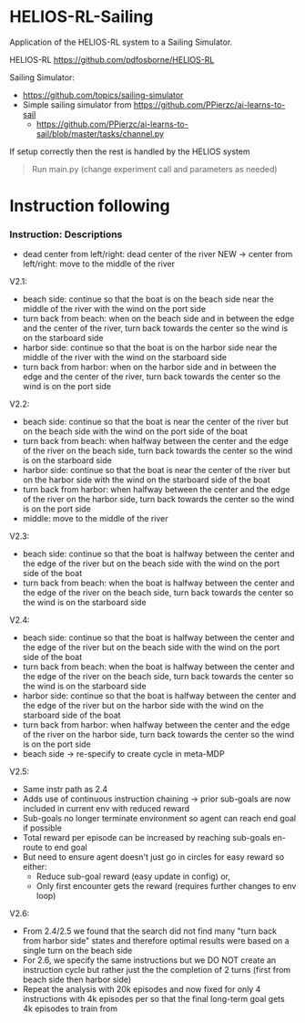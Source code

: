 # HELIOS-RL-Sailing

Application of the HELIOS-RL system to a Sailing Simulator.

HELIOS-RL
https://github.com/pdfosborne/HELIOS-RL

Sailing Simulator:
 - https://github.com/topics/sailing-simulator
 - Simple sailing simulator from https://github.com/PPierzc/ai-learns-to-sail
   - https://github.com/PPierzc/ai-learns-to-sail/blob/master/tasks/channel.py

If setup correctly then the rest is handled by the HELIOS system
> Run main.py (change experiment call and parameters as needed)

# Instruction following

### Instruction: Descriptions

- dead center from left/right: dead center of the river
  NEW -> center from left/right: move to the middle of the river

V2.1:
- beach side: continue so that the boat is on the beach side near the middle of the river with the wind on the port side
- turn back from beach: when on the beach side and in between the edge and the center of the river, turn back towards the center so the wind is on the starboard side
- harbor side: continue so that the boat is on the harbor side near the middle of the river with the wind on the starboard side
- turn back from harbor: when on the harbor side and in between the edge and the center of the river, turn back towards the center so the wind is on the port side

V2.2:
- beach side: continue so that the boat is near the center of the river but on the beach side with the wind on the port side of the boat
- turn back from beach: when halfway between the center and the edge of the river on the beach side, turn back towards the center so the wind is on the starboard side
- harbor side: continue so that the boat is near the center of the river but on the harbor side with the wind on the starboard side of the boat
- turn back from harbor: when halfway between the center and the edge of the river on the harbor side, turn back towards the center so the wind is on the port side
- middle: move to the middle of the river

V2.3:
- beach side: continue so that the boat is halfway between the center and the edge of the river but on the beach side with the wind on the port side of the boat
- turn back from beach: when the boat is halfway between the center and the edge of the river on the beach side, turn back towards the center so the wind is on the starboard side

V2.4:
- beach side: continue so that the boat is halfway between the center and the edge of the river but on the beach side with the wind on the port side of the boat
- turn back from beach: when the boat is halfway between the center and the edge of the river on the beach side, turn back towards the center so the wind is on the starboard side
- harbor side: continue so that the boat is halfway between the center and the edge of the river but on the harbor side with the wind on the starboard side of the boat
- turn back from harbor: when halfway between the center and the edge of the river on the harbor side, turn back towards the center so the wind is on the port side
- beach side -> re-specify to create cycle in meta-MDP

V2.5:
- Same instr path as 2.4
- Adds use of continuous instruction chaining -> prior sub-goals are now included in current env with reduced reward
- Sub-goals no longer terminate environment so agent can reach end goal if possible
- Total reward per episode can be increased by reaching sub-goals en-route to end goal 
- But need to ensure agent doesn't just go in circles for easy reward so either:
  - Reduce sub-goal reward (easy update in config) or,
  - Only first encounter gets the reward (requires further changes to env loop)

V2.6:
- From 2.4/2.5 we found that the search did not find many "turn back from harbor side" states and therefore optimal results were based on a single turn on the beach side
- For 2.6, we specify the same instructions but we DO NOT create an instruction cycle but rather just the the completion of 2 turns (first from beach side then harbor side)
- Repeat the analysis with 20k episodes and now fixed for only 4 instructions with 4k episodes per so that the final long-term goal gets 4k episodes to train from




